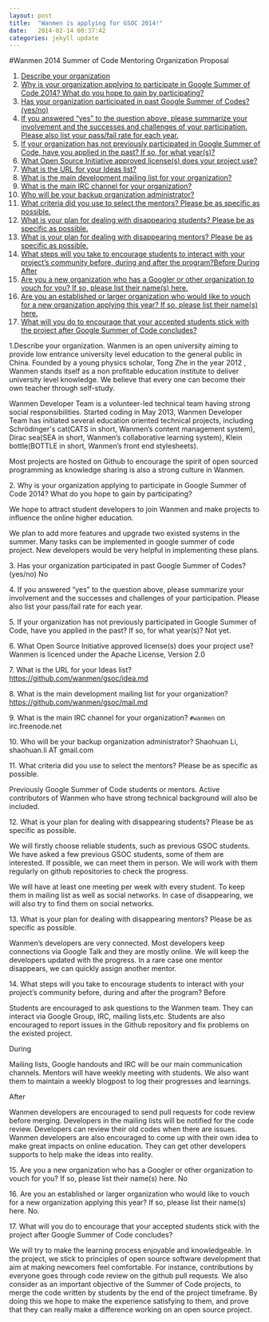 ```yaml
---
layout: post
title:  "Wanmen is applying for GSOC 2014!"
date:   2014-02-14 00:37:42
categories: jekyll update
---
```


#Wanmen 2014 Summer of Code Mentoring Organization Proposal

1. [Describe your organization](#q1)
2. [Why is your organization applying to participate in Google Summer of Code 2014? What do you hope to gain by participating?](#q2)
3. [Has your organization participated in past Google Summer of Codes? (yes/no)](#q3)
4. [If you answered “yes” to the question above, please summarize your involvement and the successes and challenges of your participation. Please also list your pass/fail rate for each year.](#q4)
5. [If your organization has not previously participated in Google Summer of Code, have you applied in the past? If so, for what year(s)?](#q5)
6. [What Open Source Initiative approved license(s) does your project use?](#q6)
7. [What is the URL for your Ideas list?](#q7)
8. [What is the main development mailing list for your organization?](#q8)
9. [What is the main IRC channel for your organization?](#q9)
10. [Who will be your backup organization administrator?](#q10)
11. [What criteria did you use to select the mentors? Please be as specific as possible.](#q11)
12. [What is your plan for dealing with disappearing students? Please be as specific as possible.](#q12)
13. [What is your plan for dealing with disappearing mentors? Please be as specific as possible.](#q13)
14. [What steps will you take to encourage students to interact with your project’s community before, during and after the program?Before During After](#q14)
15. [Are you a new organization who has a Googler or other organization to vouch for you? If so, please list their name(s) here.](#q15)
16. [Are you an established or larger organization who would like to vouch for a new organization applying this year? If so, please list their name(s) here.](#q16)
17. [What will you do to encourage that your accepted students stick with the project after Google Summer of Code concludes?](#q17)


<a name="q1">1.Describe your organization.</a>
Wanmen is an open university aiming to provide low entrance university level education to the general public in China. Founded by a young physics scholar, Tong Zhe in the year 2012 , Wanmen stands itself as a non profitable education institute to deliver university level knowledge. We believe that every one can become their own teacher through self-study.

Wanmen Developer Team is a volunteer-led technical team having strong social responsibilities. Started coding in May 2013, Wanmen Developer Team has initiated several education oriented technical projects, including Schrödinger's cat(CATS in short, Wanmen’s content management system), Dirac sea(SEA in short, Wanmen’s collaborative learning system), Klein bottle(BOTTLE in short, Wanmen’s front end stylesheets).

Most projects are hosted on Github to encourage the spirit of open sourced programming as knowledge sharing is also a strong culture in Wanmen.


<a name="q2">2. Why is your organization applying to participate in Google Summer of Code 2014? What do you hope to gain by participating?</a>

We hope to attract student developers to join Wanmen and make projects to influence the online higher education.

We plan to add more features and upgrade two existed systems in the summer. Many tasks can be implemented in google summer of code project. New developers would be very helpful in implementing these plans.  


<a name="q3">3. Has your organization participated in past Google Summer of Codes? (yes/no)</a>
No

<a name="q4">4. If you answered “yes” to the question above, please summarize your involvement and the successes and challenges of your participation. Please also list your pass/fail rate for each year.</a>

<a name="q5">5. If your organization has not previously participated in Google Summer of Code, have you applied in the past? If so, for what year(s)?</a>
Not yet.

<a name="q6"> 6. What Open Source Initiative approved license(s) does your project use?</a>
Wanmen is licenced under the Apache License, Version 2.0

<a name="q7">7. What is the URL for your Ideas list?</a>
https://github.com/wanmen/gsoc/idea.md

<a name="q8">8. What is the main development mailing list for your organization?</a>
https://github.com/wanmen/gsoc/mail.md

<a name="q9">9. What is the main IRC channel for your organization?</a>
`#wanmen` on irc.freenode.net

<a name="q10">10. Who will be your backup organization administrator?</a>
Shaohuan Li, shaohuan.li AT gmail.com

<a name="q11">11. What criteria did you use to select the mentors? Please be as specific as possible.</a>

Previously Google Summer of Code students or mentors. Active contributors of Wanmen who have strong technical background will also be included.

<a name="q12">12. What is your plan for dealing with disappearing students? Please be as specific as possible.</a>

We will firstly choose reliable students, such as previous GSOC students. We have asked a few previous GSOC students, some of them are interested. If possible, we can meet them in person. We will work with them regularly on github repositories to check the progress. 

We will have at least one meeting per week with every student. To keep them in mailing list as well as social networks. In case of disappearing, we will also try to find them on social networks.

<a name="q13">13. What is your plan for dealing with disappearing mentors? Please be as specific as possible.</a>

Wanmen’s developers are very connected. Most developers keep connections via Google Talk and they are mostly online. We will keep the developers updated with the progress. In a rare case one mentor disappears, we can quickly assign another mentor.

<a name="q14">14. What steps will you take to encourage students to interact with your project’s community before, during and after the program?</a>
Before

Students are encouraged to ask questions to the Wanmen team. They can interact via Google Group, IRC, mailing lists,etc. Students are also encouraged to report issues in the Github repository and fix problems on the existed project.

During

Mailing lists, Google handouts and IRC will be our main communication channels. Mentors will have weekly meeting with students. We also want them to maintain a weekly blogpost to log their progresses and learnings.

After

Wanmen developers are encouraged to send pull requests for code review before merging. Developers in the mailing lists will be notified for the code review. Developers can review their old codes when there are issues. Wanmen developers are also encouraged to come up with their own idea to make great impacts on online education. They can get other developers supports to help make the ideas into reality.

<a name="q15">15. Are you a new organization who has a Googler or other organization to vouch for you? If so, please list their name(s) here.</a>
No

<a name="q16">16. Are you an established or larger organization who would like to vouch for a new organization applying this year? If so, please list their name(s) here.</a>
No.

<a name="q17">17. What will you do to encourage that your accepted students stick with the project after Google Summer of Code concludes?</a>

We will try to make the learning process enjoyable and knowledgeable. In the project, we stick to principles of open source software development that aim at making newcomers feel comfortable. For instance, contributions by everyone goes through code review on the github pull requests. We also consider as an important objective of the Summer of Code projects, to merge the code written by students by the end of the project timeframe. By doing this we hope to make the experience satisfying to them, and prove that they can really make a difference working on an open source project.